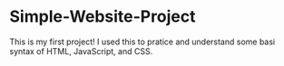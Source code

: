 # Simple-Website-Project
This is my first project! I used this to pratice and understand some basi syntax of HTML, JavaScript, and CSS.
